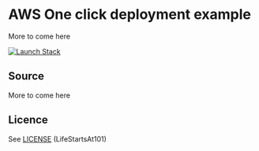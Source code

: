 # AWS One click deployment example

More to come here


<a href="https://console.aws.amazon.com/cloudformation/home?region=us-east-1#/stacks/new?stackName=BCBOneClickDeployment&amp;templateURL=https://s3.amazonaws.com/ecs-cfn-templates-101/cfn-ecs-template.json" target="_blank"><span class="inlinemediaobject"><img alt="Launch Stack" src="https://docs.aws.amazon.com/AWSCloudFormation/latest/UserGuide/images/cloudformation-launch-stack-button.png"></a>
## Source

More to come here

## Licence

See [LICENSE](LICENSE) (LifeStartsAt101)

